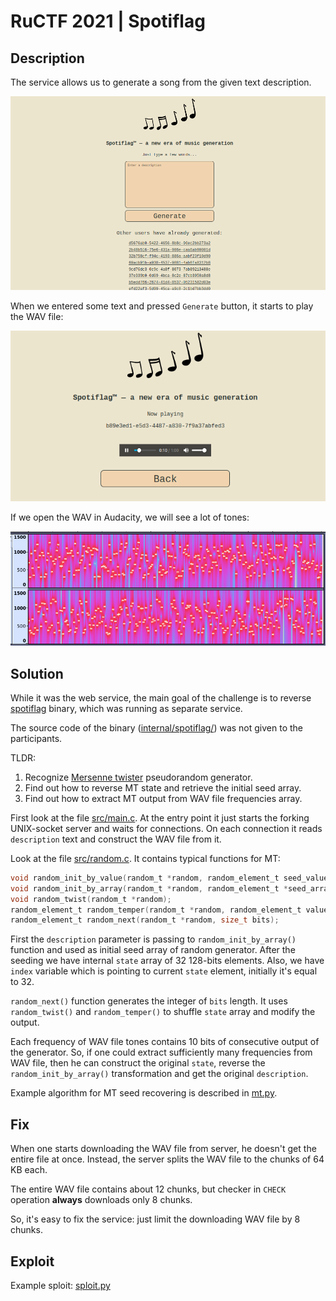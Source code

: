 # RuCTF 2021 | Spotiflag

## Description

The service allows us to generate a song from the given text description.

![generate](images/generate.png)

When we entered some text and pressed `Generate` button, it starts to play the WAV file:

![listen](images/listen.png)

If we open the WAV in Audacity, we will see a lot of tones:

![tones](images/tones.png)

## Solution

While it was the web service, the main goal of the challenge is to reverse [spotiflag](../../services/spotiflag/spotiflag/spotiflag) binary, which was running as separate service.

The source code of the binary ([internal/spotiflag/](../../internal/spotiflag/)) was not given to the participants.

TLDR:

1. Recognize [Mersenne twister](https://en.wikipedia.org/wiki/Mersenne_Twister) pseudorandom generator.
2. Find out how to reverse MT state and retrieve the initial seed array.
3. Find out how to extract MT output from WAV file frequencies array.

First look at the file [src/main.c](../../internal/spotiflag/src/main.c). At the entry point it just starts the forking UNIX-socket server and waits for connections. On each connection it reads `description` text and construct the WAV file from it.

Look at the file [src/random.c](../../internal/spotiflag/src/random.c). It contains typical functions for MT:

```c
void random_init_by_value(random_t *random, random_element_t seed_value);
void random_init_by_array(random_t *random, random_element_t *seed_array, size_t seed_array_length);
void random_twist(random_t *random);
random_element_t random_temper(random_t *random, random_element_t value);
random_element_t random_next(random_t *random, size_t bits);
```

First the `description` parameter is passing to `random_init_by_array()` function and used as initial seed array of random generator. After the seeding we have internal `state` array of 32 128-bits elements. Also, we have `index` variable which is pointing to current `state` element, initially it's equal to 32.

`random_next()` function generates the integer of `bits` length. It uses `random_twist()` and `random_temper()` to shuffle `state` array and modify the output.

Each frequency of WAV file tones contains 10 bits of consecutive output of the generator. So, if one could extract sufficiently many frequencies from WAV file, then he can construct the original `state`, reverse the `random_init_by_array()` transformation and get the original `description`.

Example algorithm for MT seed recovering is described in [mt.py](mt.py).

## Fix

When one starts downloading the WAV file from server, he doesn't get the entire file at once. Instead, the server splits the WAV file to the chunks of 64 KB each.

The entire WAV file contains about 12 chunks, but checker in `CHECK` operation **always** downloads only 8 chunks.

So, it's easy to fix the service: just limit the downloading WAV file by 8 chunks.

## Exploit

Example sploit: [sploit.py](sploit.py)
